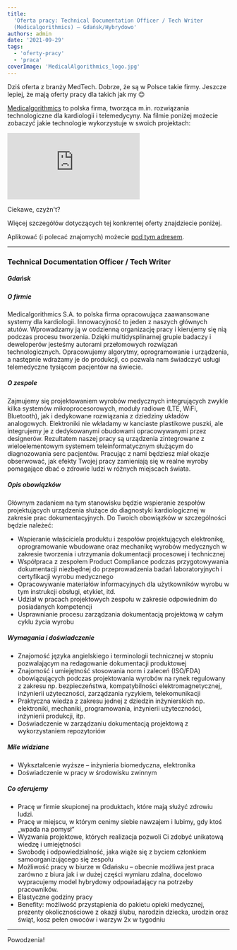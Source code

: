 ```yaml
---
title:
  'Oferta pracy: Technical Documentation Officer / Tech Writer
  (Medicalgorithmics) – Gdańsk/Hybrydowo'
authors: admin
date: '2021-09-29'
tags:
  - 'oferty-pracy'
  - 'praca'
coverImage: 'MedicalAlgorithmics_logo.jpg'
---
```


Dziś oferta z branży MedTech. Dobrze, że są w Polsce takie firmy. Jeszcze
lepiej, że mają oferty pracy dla takich jak my 😊

<!--truncate-->

[Medicalgorithmics](https://www.medicalgorithmics.pl/) to polska firma, tworząca
m.in. rozwiązania technologiczne dla kardiologii i telemedycyny. Na filmie
poniżej możecie zobaczyć jakie technologie wykorzystuje w swoich projektach:

<iframe src="https://player.vimeo.com/video/340165302?h=b04402fb08&title=0&byline=0&portrait=0" width="{320}" height="{180}" frameBorder="{0}" align="center" allowFullScreen="allowFullScreen">&amp;lt;span style="display: inline-block; width: 0px; overflow: hidden; line-height: 0;" data-mce-type="bookmark" className="mce_SELRES_start"&amp;gt;﻿&amp;lt;/span&amp;gt;</iframe>

Ciekawe, czyżn't?

Więcej szczegółów dotyczących tej konkrentej oferty znajdziecie poniżej.

Aplikować (i polecać znajomych) możecie
[pod tym adresem](https://www.medicalgorithmics.pl/oferty-pracy/gdansk/technical-documentation-officer-).

---

### Technical Documentation Officer / Tech Writer

##### Gdańsk

##### O firmie

Medicalgorithmics S.A. to polska firma opracowująca zaawansowane systemy dla
kardiologii. Innowacyjność to jeden z naszych głównych atutów. Wprowadzamy ją w
codzienną organizację pracy i kierujemy się nią podczas procesu tworzenia.
Dzięki multidysplinarnej grupie badaczy i deweloperów jesteśmy autorami
przełomowych rozwiązań technologicznych. Opracowujemy algorytmy, oprogramowanie
i urządzenia, a następnie wdrażamy je do produkcji, co pozwala nam świadczyć
usługi telemedyczne tysiącom pacjentów na świecie.

##### O zespole

Zajmujemy się projektowaniem wyrobów medycznych integrujących zwykle kilka
systemów mikroprocesorowych, moduły radiowe (LTE, WiFi, Bluetooth), jak i
dedykowane rozwiązania z dziedziny układów analogowych. Elektroniki nie wkładamy
w kanciaste plastikowe puszki, ale integrujemy je z dedykowanymi obudowami
opracowywanymi przez designerów. Rezultatem naszej pracy są urządzenia
zintegrowane z wieloelementowym systemem teleinformatycznym służącym do
diagnozowania serc pacjentów. Pracując z nami będziesz miał okazje obserwować,
jak efekty Twojej pracy zamieniają się w realne wyroby pomagające dbać o zdrowie
ludzi w różnych miejscach świata.

##### Opis obowiązków

Głównym zadaniem na tym stanowisku będzie wspieranie zespołów projektujących
urządzenia służące do diagnostyki kardiologicznej w zakresie prac
dokumentacyjnych. Do Twoich obowiązków w szczególności będzie należeć:

- Wspieranie właściciela produktu i zespołów projektujących elektronikę,
  oprogramowanie wbudowane oraz mechanikę wyrobów medycznych w zakresie
  tworzenia i utrzymania dokumentacji procesowej i technicznej
- Współpraca z zespołem Product Compliance podczas przygotowywania dokumentacji
  niezbędnej do przeprowadzenia badań laboratoryjnych i certyfikacji wyrobu
  medycznego
- Opracowywanie materiałów informacyjnych dla użytkowników wyrobu w tym
  instrukcji obsługi, etykiet, itd.
- Udział w pracach projektowych zespołu w zakresie odpowiednim do posiadanych
  kompetencji
- Usprawnianie procesu zarządzania dokumentacją projektową w całym cyklu życia
  wyrobu

##### Wymagania i doświadczenie

- Znajomość języka angielskiego i terminologii technicznej w stopniu
  pozwalającym na redagowanie dokumentacji produktowej
- Znajomość i umiejętność stosowania norm i zaleceń (ISO/FDA) obowiązujących
  podczas projektowania wyrobów na rynek regulowany z zakresu np.
  bezpieczeństwa, kompatybilności elektromagnetycznej, inżynierii użyteczności,
  zarządzania ryzykiem, telekomunikacji
- Praktyczna wiedza z zakresu jednej z dziedzin inżynierskich np. elektroniki,
  mechaniki, programowania, inżynierii użyteczności, inżynierii produkcji, itp.
- Doświadczenie w zarządzaniu dokumentacją projektową z wykorzystaniem
  repozytoriów

##### Mile widziane

- Wykształcenie wyższe – inżynieria biomedyczna, elektronika
- Doświadczenie w pracy w środowisku zwinnym

##### Co oferujemy

- Pracę w firmie skupionej na produktach, które mają służyć zdrowiu ludzi.
- Pracę w miejscu, w którym cenimy siebie nawzajem i lubimy, gdy ktoś „wpada na
  pomysł”
- Wyzwania projektowe, których realizacja pozwoli Ci zdobyć unikatową wiedzę i
  umiejętności
- Swobodę i odpowiedzialność, jaka wiąże się z byciem członkiem
  samoorganizującego się zespołu
- Możliwość pracy w biurze w Gdańsku – obecnie możliwa jest praca zarówno z
  biura jak i w dużej części wymiaru zdalna, docelowo wypracujemy model
  hybrydowy odpowiadający na potrzeby pracowników.
- Elastyczne godziny pracy
- Benefity: możliwość przystąpienia do pakietu opieki medycznej, prezenty
  okolicznościowe z okazji ślubu, narodzin dziecka, urodzin oraz świąt, kosz
  pełen owoców i warzyw 2x w tygodniu

---

Powodzenia!
